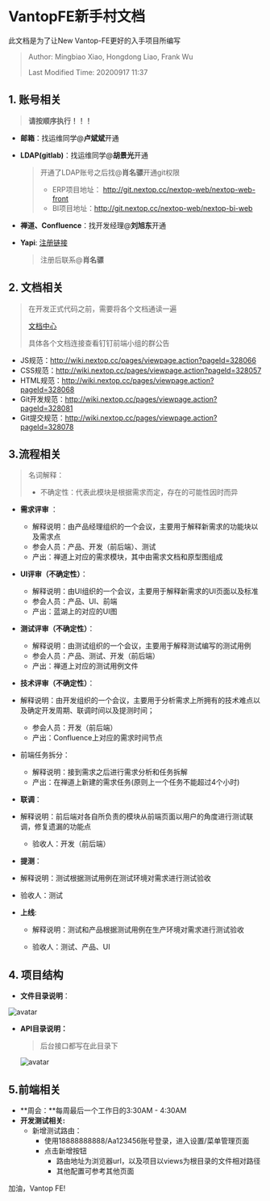 # VantopFE新手村文档

此文档是为了让New Vantop-FE更好的入手项目所编写

> Author: Mingbiao Xiao, Hongdong Liao, Frank Wu
>
> Last Modified Time: 20200917 11:37



## 1. 账号相关

> **请按顺序执行！！！**

- **邮箱**：找运维同学@**卢斌斌**开通

- **LDAP(gitlab)**：找运维同学@**胡景光**开通

  > 开通了LDAP账号之后找@**肖名骠**开通git权限
  >
  > - ERP项目地址： http://git.nextop.cc/nextop-web/nextop-web-front
  > - BI项目地址：http://git.nextop.cc/nextop-web/nextop-bi-web

- **禅道、Confluence**：找开发经理@**刘旭东**开通

- **Yapi**: [注册链接](http://yapi.nextop.cc/login)

  > 注册后联系@**肖名骠**



## 2. 文档相关

> 在开发正式代码之前，需要将各个文档通读一遍
>
> [文档中心](http://wiki.nextop.cc/pages/viewpage.action?pageId=327993)
>
> 具体各个文档连接查看钉钉前端小组的群公告

- JS规范：http://wiki.nextop.cc/pages/viewpage.action?pageId=328066
- CSS规范：http://wiki.nextop.cc/pages/viewpage.action?pageId=328057
- HTML规范：http://wiki.nextop.cc/pages/viewpage.action?pageId=328068
- Git开发规范：http://wiki.nextop.cc/pages/viewpage.action?pageId=328081
- Git提交规范：http://wiki.nextop.cc/pages/viewpage.action?pageId=328078



## 3.流程相关

> 名词解释：
>
> - 不确定性：代表此模块是根据需求而定，存在的可能性因时而异

- **需求评审** ：

  - 解释说明：由产品经理组织的一个会议，主要用于解释新需求的功能块以及需求点
  - 参会人员：产品、开发（前后端）、测试
  - 产出：禅道上对应的需求模块，其中由需求文档和原型图组成
- **UI评审（不确定性）**：

  - 解释说明：由UI组织的一个会议，主要用于解释新需求的UI页面以及标准
  - 参会人员：产品、UI、前端
  - 产出：蓝湖上的对应的UI图
- **测试评审（不确定性）**：

  - 解释说明：由测试组织的一个会议，主要用于解释测试编写的测试用例
  - 参会人员：产品、测试、开发（前后端）
  - 产出：禅道上对应的测试用例文件
- **技术评审（不确定性）**：
- 解释说明：由开发组织的一个会议，主要用于分析需求上所拥有的技术难点以及确定开发周期、联调时间以及提测时间；
  - 参会人员：开发（前后端）
  - 产出：Confluence上对应的需求时间节点
- 前端任务拆分：
  - 解释说明：接到需求之后进行需求分析和任务拆解
  - 产出：在禅道上新建的需求任务(原则上一个任务不能超过4个小时)
- **联调**：
- 解释说明：前后端对各自所负责的模块从前端页面以用户的角度进行测试联调，修复遗漏的功能点
  
  - 验收人：开发（前后端）
- **提测**：
-  解释说明：测试根据测试用例在测试环境对需求进行测试验收
  
  - 验收人：测试
  
- **上线**:
  
  - 解释说明：测试和产品根据测试用例在生产环境对需求进行测试验收
  
  - 验收人：测试、产品、UI
  
    

## 4. 项目结构

- **文件目录说明**：

![avatar](http://39.108.115.177/11111.png)

- **API目录说明：**

  > 后台接口都写在此目录下

  ![avatar](http://39.108.115.177/22222.png)

  



## 5.前端相关

- **周会：**每周最后一个工作日的3:30AM - 4:30AM
- **开发测试相关:**
  - 新增测试路由：
    - 使用18888888888/Aa123456账号登录，进入设置/菜单管理页面
    - 点击新增按钮
      - 路由地址为浏览器url，以及项目以views为根目录的文件相对路径
      - 其他配置可参考其他页面







加油，Vantop FE!